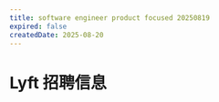 ```yaml
---
title: software engineer product focused 20250819
expired: false
createdDate: 2025-08-20
---
```


# Lyft 招聘信息

<JobPostingTable job-posting-json-path="lyft/data/software-engineer-20250819" />
